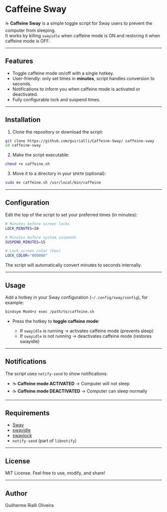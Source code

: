 # Caffeine Sway

☕ **Caffeine Sway** is a simple toggle script for Sway users to prevent the computer from sleeping.  
It works by killing `swayidle` when caffeine mode is ON and restoring it when caffeine mode is OFF.

---

## Features

- Toggle caffeine mode on/off with a single hotkey.
- User-friendly: only set times in **minutes**, script handles conversion to seconds.
- Notifications to inform you when caffeine mode is activated or deactivated.
- Fully configurable lock and suspend times.

---

## Installation

1. Clone the repository or download the script:

```bash
git clone https://github.com/guirialli/Caffeine-Sway/ caffeine-sway
cd caffeine-sway
````

2. Make the script executable:

```bash
chmod +x caffeine.sh
```

3. Move it to a directory in your `$PATH` (optional):

```bash
sudo mv caffeine.sh /usr/local/bin/caffeine
```

---

## Configuration

Edit the top of the script to set your preferred times (in minutes):

```bash
# Minutes before screen locks
LOCK_MINUTES=10

# Minutes before system suspends
SUSPEND_MINUTES=15

# Lock screen color (hex)
LOCK_COLOR="000000"
```

The script will automatically convert minutes to seconds internally.

---

## Usage

Add a hotkey in your Sway configuration (`~/.config/sway/config`), for example:

```bash
bindsym Mod4+z exec /path/to/caffeine.sh
```

* Press the hotkey to **toggle caffeine mode**:

  * If `swayidle` is running → activates caffeine mode (prevents sleep)
  * If `swayidle` is not running → deactivates caffeine mode (restores swayidle)

---

## Notifications

The script uses `notify-send` to show notifications:

* ☕ **Caffeine mode ACTIVATED** → Computer will not sleep
* ☕ **Caffeine mode DEACTIVATED** → Computer can sleep normally

---

## Requirements

* [Sway](https://swaywm.org/)
* [swayidle](https://man.archlinux.org/man/extra/swayidle/swayidle.1.en)
* [swaylock](https://man.archlinux.org/man/extra/swaylock/swaylock.1.en)
* `notify-send` (part of `libnotify`)

---

## License

MIT License. Feel free to use, modify, and share!

---

## Author

Guilherme Rialli Oliveira




